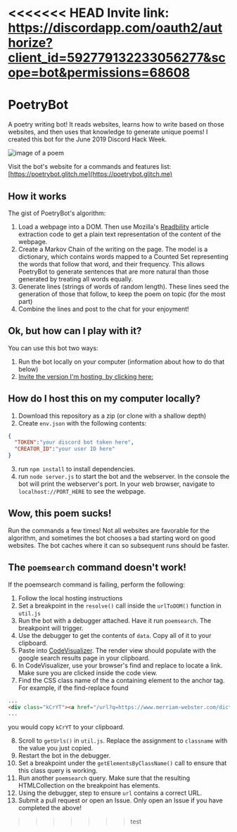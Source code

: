 <<<<<<< HEAD
Invite link:
https://discordapp.com/oauth2/authorize?client_id=592779132233056277&scope=bot&permissions=68608
=======
# PoetryBot
A poetry writing bot! It reads websites, learns how to write based on those websites, and then uses that knowledge to generate unique poems! I created this bot for the June 2019 Discord Hack Week. 

![image of a poem](https://i.imgur.com/hZLFafM.png)

Visit the bot's website for a commands and features list: [https://poetrybot.glitch.me](https://poetrybot.glitch.me)

## How it works
The gist of PoetryBot's algorithm:
1. Load a webpage into a DOM. Then use Mozilla's [Readbility](https://github.com/mozilla/readability) article extraction code to get a plain text representation of the content of the webpage.
2. Create a Markov Chain of the writing on the page. The model is a dictionary, which contains words mapped to a Counted Set representing the words that follow that word, and their frequency. This allows PoetryBot to generate sentences that are more natural than those generated by treating all words equally.
3. Generate lines (strings of words of random length). These lines seed the generation of those that follow, to keep the poem on topic (for the most part)
4. Combine the lines and post to the chat for your enjoyment!

## Ok, but how can I play with it?
You can use this bot two ways:
1. Run the bot locally on your computer (information about how to do that below)
2. [Invite the version I'm hosting, by clicking here:](https://discordapp.com/oauth2/authorize?client_id=592779132233056277&scope=bot&permissions=68672)

## How do I host this on my computer locally?
1. Download this repository as a zip (or clone with a shallow depth)
2. Create `env.json` with the following contents:
```json
{
  "TOKEN":"your discord bot token here",
  "CREATOR_ID":"your user ID here"
}
```
3. run `npm install` to install dependencies.
4. run `node server.js` to start the bot and the webserver. In the console the bot will print the webserver's port. In your web browser, navigate to `localhost://PORT_HERE` to see the webpage.

## Wow, this poem sucks!
Run the commands a few times! Not all websites are favorable for the algorithm, and sometimes the bot chooses a bad starting word on good websites. The bot caches where it can so subsequent runs should be faster.

## The ``poemsearch`` command doesn't work!
If the poemsearch command is failing, perform the following:
1. Follow the local hosting instructions
2. Set a breakpoint in the `resolve()` call inside the `urlToDOM()` function in `util.js`
3. Run the bot with a debugger attached. Have it run `poemsearch`. The breakpoint will trigger.
4. Use the debugger to get the contents of `data`. Copy all of it to your clipboard.
5. Paste into [CodeVisualizer](https://ravbug.github.io/codevisualizer). The render view should populate with the google search results page in your clipboard.
6. In CodeVisualizer, use your browser's find and replace to locate a link. Make sure you are clicked inside the code view.
7. Find the CSS class name of the a containing element to the anchor tag. For example, if the find-replace found

```html
...
<div class="kCrYT"><a href="/url?q=https://www.merriam-webster.com/dictionary"></a>
...
```
you would copy `kCrYT` to your clipboard. 

8. Scroll to `getUrls()` in `util.js`. Replace the assignment to `classname` with the value you just copied.
9. Restart the bot in the debugger. 
10. Set a breakpoint under the `getElementsByClassName()` call to ensure that this class query is working. 
11. Run another `poemsearch` query. Make sure that the resulting HTMLCollection on the breakpoint has elements.
12. Using the debugger, step to ensure `url` contains a correct URL.
13. Submit a pull request or open an Issue. Only open an Issue if you have completed the above!
>>>>>>> test
